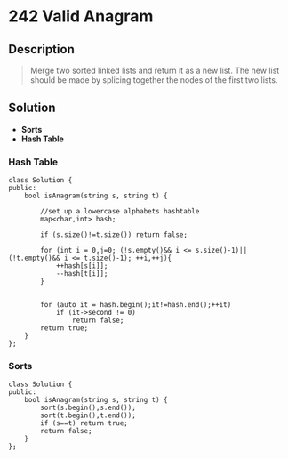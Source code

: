 # 242 Valid Anagram

## Description
> Merge two sorted linked lists and return it as a new list. The new list should be made by splicing together the nodes of the first two lists.

## Solution
- **Sorts**
- **Hash Table**


### Hash Table
```
class Solution {
public:
    bool isAnagram(string s, string t) {
        
        //set up a lowercase alphabets hashtable
        map<char,int> hash;
        
        if (s.size()!=t.size()) return false;
        
        for (int i = 0,j=0; (!s.empty()&& i <= s.size()-1)||(!t.empty()&& i <= t.size()-1); ++i,++j){
            ++hash[s[i]];
            --hash[t[i]];
        }
       
        
        for (auto it = hash.begin();it!=hash.end();++it)
            if (it->second != 0)
                return false;
        return true;
    }
};
```

### Sorts
```
class Solution {
public:
    bool isAnagram(string s, string t) {
        sort(s.begin(),s.end());
        sort(t.begin(),t.end());
        if (s==t) return true;
        return false;
    }
};
```
